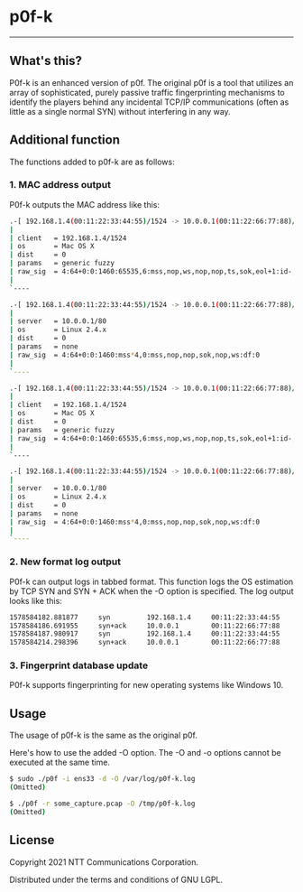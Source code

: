 # p0f-k

---

## What's this?

P0f-k is an enhanced version of p0f.
The original p0f is a tool that utilizes an array of sophisticated, purely passive traffic fingerprinting mechanisms to identify the players behind any incidental TCP/IP communications (often as little as a single normal SYN) without interfering in any way.

## Additional function

The functions added to p0f-k are as follows:

### 1. MAC address output

P0f-k outputs the MAC address like this:

```bash
.-[ 192.168.1.4(00:11:22:33:44:55)/1524 -> 10.0.0.1(00:11:22:66:77:88)/80 (syn) ]-
|
| client   = 192.168.1.4/1524
| os       = Mac OS X
| dist     = 0
| params   = generic fuzzy
| raw_sig  = 4:64+0:0:1460:65535,6:mss,nop,ws,nop,nop,ts,sok,eol+1:id-,ecn:0
|
`----

.-[ 192.168.1.4(00:11:22:33:44:55)/1524 -> 10.0.0.1(00:11:22:66:77:88)/80 (syn+ack) ]-
|
| server   = 10.0.0.1/80
| os       = Linux 2.4.x
| dist     = 0
| params   = none
| raw_sig  = 4:64+0:0:1460:mss*4,0:mss,nop,nop,sok,nop,ws:df:0
|
`----

.-[ 192.168.1.4(00:11:22:33:44:55)/1524 -> 10.0.0.1(00:11:22:66:77:88)/80 (syn) ]-
|
| client   = 192.168.1.4/1524
| os       = Mac OS X
| dist     = 0
| params   = generic fuzzy
| raw_sig  = 4:64+0:0:1460:65535,6:mss,nop,ws,nop,nop,ts,sok,eol+1:id-,ecn:0
|
`----

.-[ 192.168.1.4(00:11:22:33:44:55)/1524 -> 10.0.0.1(00:11:22:66:77:88)/80 (syn+ack) ]-
|
| server   = 10.0.0.1/80
| os       = Linux 2.4.x
| dist     = 0
| params   = none
| raw_sig  = 4:64+0:0:1460:mss*4,0:mss,nop,nop,sok,nop,ws:df:0
|
`----
```

### 2. New format log output

P0f-k can output logs in tabbed format. This function logs the OS estimation by TCP SYN and SYN + ACK when the -O option is specified. The log output looks like this:

```bash
1578584182.881877     syn         192.168.1.4     00:11:22:33:44:55     Mac OS X        4:64+0:0:1460:65535,6:mss,nop,ws,nop,nop,ts,sok,eol+1:id-,ecn:0
1578584186.691955     syn+ack     10.0.0.1        00:11:22:66:77:88     Linux 2.4.x     4:64+0:0:1460:mss*4,0:mss,nop,nop,sok,nop,ws:df:0
1578584187.980917     syn         192.168.1.4     00:11:22:33:44:55     Mac OS X        4:64+0:0:1460:65535,6:mss,nop,ws,nop,nop,ts,sok,eol+1:id-,ecn:0
1578584214.298396     syn+ack     10.0.0.1        00:11:22:66:77:88     Linux 2.4.x     4:64+0:0:1460:mss*4,0:mss,nop,nop,sok,nop,ws:df:0
```

### 3. Fingerprint database update

P0f-k supports fingerprinting for new operating systems like Windows 10.

## Usage

The usage of p0f-k is the same as the original p0f.

Here's how to use the added -O option. The -O and -o options cannot be executed at the same time.

```bash
$ sudo ./p0f -i ens33 -d -O /var/log/p0f-k.log
(Omitted)

$ ./p0f -r some_capture.pcap -O /tmp/p0f-k.log
(Omitted)
```

## License

Copyright 2021 NTT Communications Corporation.

Distributed under the terms and conditions of GNU LGPL.
